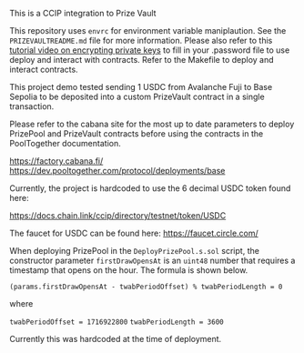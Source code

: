 This is a CCIP integration to Prize Vault

This repository uses `envrc` for environment variable maniplaution. See the `PRIZEVAULTREADME.md` file for more information. Please also refer to this [tutorial video on encrypting private keys](https://www.youtube.com/watch?v=VQe7cIpaE54) to fill in your .password file to use deploy and interact with contracts. Refer to the Makefile to deploy and interact contracts.

This project demo tested sending 1 USDC from Avalanche Fuji to Base Sepolia to be deposited into a custom PrizeVault contract in a single transaction. 

Please refer to the cabana site for the most up to date parameters to deploy PrizePool and PrizeVault contracts before using the contracts in the PoolTogether documentation.

https://factory.cabana.fi/
https://dev.pooltogether.com/protocol/deployments/base


Currently, the project is hardcoded to use the 6 decimal USDC token found here:

https://docs.chain.link/ccip/directory/testnet/token/USDC

The faucet for USDC can be found here:
https://faucet.circle.com/


When deploying PrizePool in the `DeployPrizePool.s.sol` script, the constructor parameter `firstDrawOpensAt` is an `uint48` number that requires a timestamp that opens on the hour. The formula is shown below. 

`(params.firstDrawOpensAt - twabPeriodOffset) % twabPeriodLength = 0`

where 

`twabPeriodOffset = 1716922800`
`twabPeriodLength = 3600`

Currently this was hardcoded at the time of deployment.